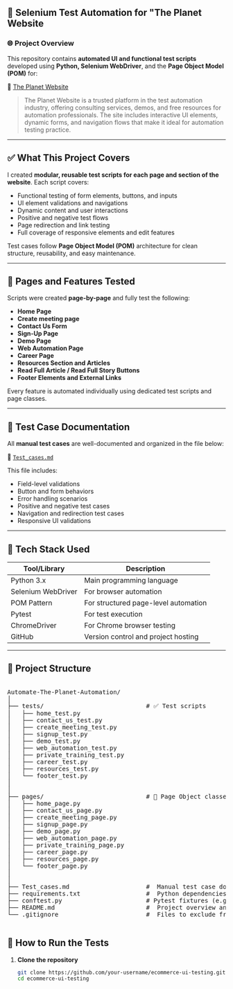 ## 🔧 Selenium Test Automation for "The Planet Website ##

### 🌐 Project Overview

This repository contains **automated UI and functional test scripts** developed using **Python, Selenium WebDriver**, and the **Page Object Model (POM)** for:

🔗 [The Planet Website](https://www.automatetheplanet.com/)

> The Planet Website is a trusted platform in the test automation industry, offering consulting services, demos, and free resources for automation professionals. The site includes interactive UI elements, dynamic forms, and navigation flows that make it ideal for automation testing practice.

---

## ✅ What This Project Covers

I created **modular, reusable test scripts for each page and section of the website**. Each script covers:

-  Functional testing of form elements, buttons, and inputs  
-  UI element validations and navigations  
-  Dynamic content and user interactions  
-  Positive and negative test flows  
-  Page redirection and link testing  
-  Full coverage of responsive elements and edit features  

Test cases follow **Page Object Model (POM)** architecture for clean structure, reusability, and easy maintenance.

---

## 📄 Pages and Features Tested

Scripts were created **page-by-page** and fully test the following:

-  **Home Page**  
-  **Create meeting page**  
-  **Contact Us Form**  
-  **Sign-Up Page**  
-  **Demo Page**  
-  **Web Automation Page**  
-  **Career Page**  
-  **Resources Section and Articles**  
-  **Read Full Article / Read Full Story Buttons**  
-  **Footer Elements and External Links**

Every feature is automated individually using dedicated test scripts and page classes.

---

## 🧾 Test Case Documentation

All **manual test cases** are well-documented and organized in the file below:

📄 [`Test_cases.md`](./Test_cases.md)

This file includes:

- Field-level validations  
- Button and form behaviors  
- Error handling scenarios  
- Positive and negative test cases  
- Navigation and redirection test cases  
- Responsive UI validations

---

## 🧰 Tech Stack Used

| Tool/Library         | Description                             |
|----------------------|-----------------------------------------|
|  Python 3.x         | Main programming language               |
|  Selenium WebDriver | For browser automation                  |
|  POM Pattern        | For structured page-level automation    |
|  Pytest             | For test execution                      |
|  ChromeDriver       | For Chrome browser testing              |
|  GitHub             | Version control and project hosting     |

---

## 📁 Project Structure
<pre>

Automate-The-Planet-Automation/
│
├── tests/                            # ✅ Test scripts 
│   ├── home_test.py
│   ├── contact_us_test.py
│   ├── create_meeting_test.py
│   ├── signup_test.py
│   ├── demo_test.py
│   ├── web_automation_test.py
│   ├── private_training_test.py
│   ├── career_test.py
│   ├── resources_test.py
│   └── footer_test.py
│  
│
├── pages/                            # 📄 Page Object classes 
│   ├── home_page.py
│   ├── contact_us_page.py
│   ├── create_meeting_page.py
│   ├── signup_page.py
│   ├── demo_page.py
│   ├── web_automation_page.py
│   ├── private_training_page.py
│   ├── career_page.py
│   ├── resources_page.py
│   └── footer_page.py
│
│
├── Test_cases.md                     #  Manual test case documentation
├── requirements.txt                  #  Python dependencies
├── conftest.py                       # Pytest fixtures (e.g., browser setup)
├── README.md                         #  Project overview and instructions
└── .gitignore                        #  Files to exclude from Git

</pre>

## 🚀 How to Run the Tests

1. **Clone the repository**
   ```bash
   git clone https://github.com/your-username/ecommerce-ui-testing.git
   cd ecommerce-ui-testing


